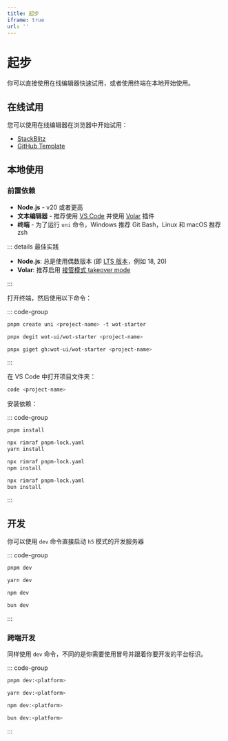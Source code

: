 ```yaml
---
title: 起步
iframe: true
url: ''
---
```


# 起步

你可以直接使用在线编辑器快速试用，或者使用终端在本地开始使用。

## 在线试用

您可以使用在线编辑器在浏览器中开始试用：

- [StackBlitz](https://stackblitz.com/github/wot-ui/wot-starter)
- [GitHub Template](https://github.com/wot-ui/wot-starter/generate)

## 本地使用

### 前置依赖

- **Node.js** - v20 或者更高
- **文本编辑器** - 推荐使用 [VS Code](https://code.visualstudio.com/) 并使用 [Volar](https://marketplace.visualstudio.com/items?itemName=Vue.volar) 插件
- **终端** - 为了运行 `uni` 命令，Windows 推荐 Git Bash，Linux 和 macOS 推荐 zsh

::: details 最佳实践

- **Node.js**: 总是使用偶数版本 (即 [LTS 版本](https://nodejs.org/en/about/previous-releases)，例如 18, 20)
- **Volar**: 推荐启用 [接管模式 takeover mode](https://cn.vuejs.org/guide/typescript/overview#volar-takeover-mode)

:::

打开终端，然后使用以下命令：

::: code-group

```bash [create-uni]
pnpm create uni <project-name> -t wot-starter
```

```bash [degit]
pnpx degit wot-ui/wot-starter <project-name>
```

```bash [giget]
pnpx giget gh:wot-ui/wot-starter <project-name>
```

:::

在 VS Code 中打开项目文件夹：

```bash
code <project-name>
```

安装依赖：

::: code-group

```bash [pnpm]
pnpm install
```

```bash [yarn]
npx rimraf pnpm-lock.yaml
yarn install
```

```bash [npm]
npx rimraf pnpm-lock.yaml
npm install
```

```bash [bun]
npx rimraf pnpm-lock.yaml
bun install
```

:::

## 开发

你可以使用 `dev` 命令直接启动 `h5` 模式的开发服务器

::: code-group

```bash [pnpm]
pnpm dev
```

```bash [yarn]
yarn dev
```

```bash [npm]
npm dev
```

```bash [bun]
bun dev
```

:::

### 跨端开发

同样使用 `dev` 命令，不同的是你需要使用冒号并跟着你要开发的平台标识。

::: code-group

```bash [pnpm]
pnpm dev:<platform>
```

```bash [yarn]
yarn dev:<platform>
```

```bash [npm]
npm dev:<platform>
```

```bash [bun]
bun dev:<platform>
```

:::